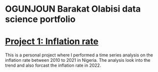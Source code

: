 # OGUNJOUN Barakat Olabisi data science portfolio
# [Project 1: Inflation rate](https://github.com/Mojisibe/Inflation-rate)
This is a personal project where I performed a time series analysis on the inflation rate between 2010 to 2021 in Nigeria. The analysis look into the trend and also forcast the inflation rate in 2022.
